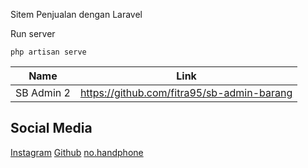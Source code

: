  Sitem Penjualan dengan Laravel 

Run server
   ```console
   php artisan serve
   ```

| Name       | Link                                          
| ---------- | --------------------------------------------- |
| SB Admin 2 | <https://github.com/fitra95/sb-admin-barang> |

## Social Media
[Instagram](https://instagram.com/ftrh_111)
[Github](https://github.com/fitra95)
[no.handphone](https://wa.me/088211273927)
